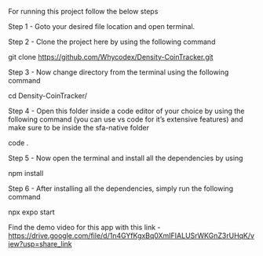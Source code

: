For running this project follow the below steps

Step 1 - Goto your desired file location and open terminal.



Step 2 - Clone the project here by using the following command

git clone https://github.com/Whycodex/Density-CoinTracker.git



Step 3 - Now change directory from the terminal using the following command

cd Density-CoinTracker/



Step 4 - Open this folder inside a code editor of your choice by using the following command (you can use vs code for it’s extensive features) and make sure to be inside the sfa-native folder

code .



Step 5 - Now open the terminal and install all the dependencies by using

npm install



Step 6 - After installing all the dependencies, simply run the following command

npx expo start


Find the demo video for this app with this link - https://drive.google.com/file/d/1n4GYfKgxBq0XmIFIALUSrWKGnZ3rUHqK/view?usp=share_link